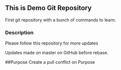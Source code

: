 ## This is Demo Git Repository
First git repository with a bunch of commands to learn.
### Description
Please follow this repository for more updates

Updates made on master on GitHub before rebase.

##Purpose
Create a pull conflict on Purpose
